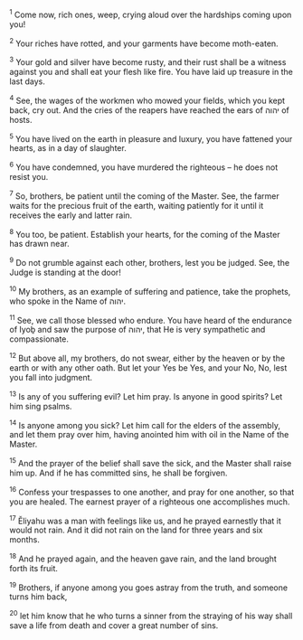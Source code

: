 <sup>1</sup> Come now, rich ones, weep, crying aloud over the hardships coming upon you!

<sup>2</sup> Your riches have rotted, and your garments have become moth-eaten.

<sup>3</sup> Your gold and silver have become rusty, and their rust shall be a witness against you and shall eat your flesh like fire. You have laid up treasure in the last days.

<sup>4</sup> See, the wages of the workmen who mowed your fields, which you kept back, cry out. And the cries of the reapers have reached the ears of יהוה of hosts.

<sup>5</sup> You have lived on the earth in pleasure and luxury, you have fattened your hearts, as in a day of slaughter.

<sup>6</sup> You have condemned, you have murdered the righteous – he does not resist you.

<sup>7</sup> So, brothers, be patient until the coming of the Master. See, the farmer waits for the precious fruit of the earth, waiting patiently for it until it receives the early and latter rain.

<sup>8</sup> You too, be patient. Establish your hearts, for the coming of the Master has drawn near.

<sup>9</sup> Do not grumble against each other, brothers, lest you be judged. See, the Judge is standing at the door!

<sup>10</sup> My brothers, as an example of suffering and patience, take the prophets, who spoke in the Name of יהוה.

<sup>11</sup> See, we call those blessed who endure. You have heard of the endurance of Iyoḇ and saw the purpose of יהוה, that He is very sympathetic and compassionate.

<sup>12</sup> But above all, my brothers, do not swear, either by the heaven or by the earth or with any other oath. But let your Yes be Yes, and your No, No, lest you fall into judgment.

<sup>13</sup> Is any of you suffering evil? Let him pray. Is anyone in good spirits? Let him sing psalms.

<sup>14</sup> Is anyone among you sick? Let him call for the elders of the assembly, and let them pray over him, having anointed him with oil in the Name of the Master.

<sup>15</sup> And the prayer of the belief shall save the sick, and the Master shall raise him up. And if he has committed sins, he shall be forgiven.

<sup>16</sup> Confess your trespasses to one another, and pray for one another, so that you are healed. The earnest prayer of a righteous one accomplishes much.

<sup>17</sup> Ĕliyahu was a man with feelings like us, and he prayed earnestly that it would not rain. And it did not rain on the land for three years and six months.

<sup>18</sup> And he prayed again, and the heaven gave rain, and the land brought forth its fruit.

<sup>19</sup> Brothers, if anyone among you goes astray from the truth, and someone turns him back,

<sup>20</sup> let him know that he who turns a sinner from the straying of his way shall save a life from death and cover a great number of sins.

